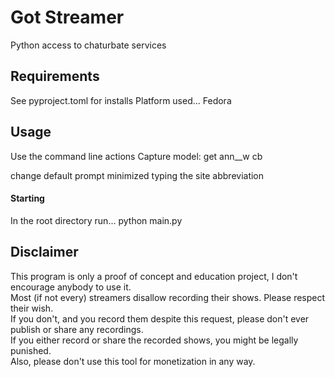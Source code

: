 # Got Streamer
Python access to chaturbate services 

## Requirements
See pyproject.toml for installs
Platform used... Fedora

## Usage
Use the command line actions
Capture model:
    get ann__w cb

change default prompt minimized typing the site abbreviation


#### Starting 
In the root directory run... python main.py



## Disclaimer

This program is only a proof of concept and education project, I don't encourage anybody to use it. \
Most (if not every) streamers disallow recording their shows. Please respect their wish. \
If you don't, and you record them despite this request, please don't ever publish or share any recordings. \
If you either record or share the recorded shows, you might be legally punished. \
Also, please don't use this tool for monetization in any way.

